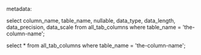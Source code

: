 metadata:

select
  column_name,
  table_name,
  nullable,
  data_type,
  data_length,
  data_precision,
  data_scale
from
  all_tab_columns
where
  table_name = 'the-column-name';

select
  *
from
  all_tab_columns
where
  table_name = 'the-column-name';
